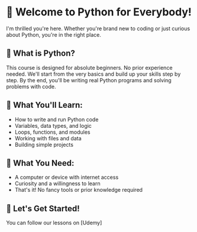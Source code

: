 # 👋 Welcome to Python for Everybody!

I'm thrilled you're here. Whether you're brand new to coding or just curious about Python, you're in the right place.

## 📌 What is Python?
This course is designed for absolute beginners. No prior experience needed.
We'll start from the very basics and build up your skills step by step.
By the end, you'll be writing real Python programs and solving problems with code.

## 🎯 What You'll Learn:
- How to write and run Python code
- Variables, data types, and logic
- Loops, functions, and modules
- Working with files and data
- Building simple projects

## 🧠 What You Need:
- A computer or device with internet access
- Curiosity and a willingness to learn
- That's it! No fancy tools or prior knowledge required

## 🚀 Let's Get Started!
You can follow our lessons on [Udemy]